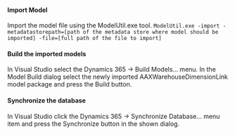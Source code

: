 #### Import Model
Import the model file using the ModelUtil.exe tool.
`ModelUtil.exe -import -metadatastorepath=[path of the metadata store where model should be imported]
-file=[full path of the file to import]`

#### Build the imported models
In Visual Studio select the Dynamics 365 -> Build Models… menu. In the Model Build dialog select the newly imported AAXWarehouseDimensionLink model package and press the Build button.

#### Synchronize the database
In Visual Studio click the Dynamics 365 -> Synchronize Database… menu item and press the Synchronize button in the shown dialog.
